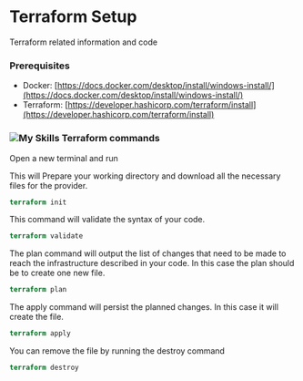 # Terraform Setup
Terraform related information and code

### Prerequisites

* Docker: [https://docs.docker.com/desktop/install/windows-install/](https://docs.docker.com/desktop/install/windows-install/)
* Terraform: [https://developer.hashicorp.com/terraform/install](https://developer.hashicorp.com/terraform/install)


### ![My Skills](https://skillicons.dev/icons?i=terraform)  Terraform commands

Open a new terminal and run

This will Prepare your working directory and download all the necessary files for the provider.
```terraform
terraform init
```
This command will validate the syntax of your code.

```terraform
terraform validate
```

The plan command will output the list of changes that need to be made to reach the infrastructure described in your code. In this case the plan should be to create one new file.

```terraform
terraform plan
```

The apply command will persist the planned changes. In this case it will create the file.

```terraform
terraform apply 
```
You can remove the file by running the destroy command
```terraform
terraform destroy
```
